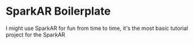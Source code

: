 # SparkAR Boilerplate

I might use SparkAR for fun from time to time, it's the most basic tutorial project for the SparkAR

